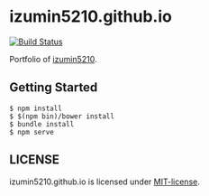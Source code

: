 # izumin5210.github.io
[![Build Status](https://travis-ci.org/izumin5210/izumin5210.github.io.svg?branch=develop)](https://travis-ci.org/izumin5210/izumin5210.github.io)

Portfolio of [izumin5210](//github.com/izumin5210).

## Getting Started

```
$ npm install
$ $(npm bin)/bower install
$ bundle install
$ npm serve
```

## LICENSE

izumin5210.github.io is licensed under [MIT-license](http://izumin.mit-license.org/2015).
